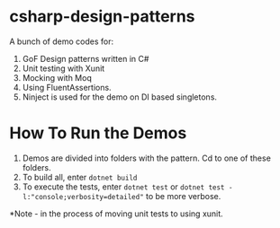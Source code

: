 # csharp-design-patterns
A bunch of demo codes for:
1. GoF Design patterns written in C# 
2. Unit testing with Xunit
3. Mocking with Moq
4. Using FluentAssertions. 
5. Ninject is used for the demo on DI based singletons.

# How To Run the Demos
1. Demos are divided into folders with the pattern. Cd to one of these folders.
2. To build all, enter `dotnet build`
3. To execute the tests, enter `dotnet test` or `dotnet test -l:"console;verbosity=detailed"` to be more verbose.


*Note - in the process of moving unit tests to using xunit.
